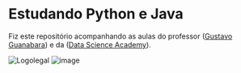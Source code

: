 # Estudando Python e Java
 
Fiz este repositório acompanhando as aulas do professor ([Gustavo Guanabara](https://www.cursoemvideo.com/curso/python-3-mundo-1/)) e da ([Data Science Academy](https://www.datascienceacademy.com.br/course/python-fundamentos)).




![Logolegal](https://user-images.githubusercontent.com/89429373/171949921-ad2b3adf-d18e-46d7-b8c5-e17d9cace1e6.PNG)
![image](https://user-images.githubusercontent.com/89429373/189196499-cdb6d3c9-3fed-49ab-9c16-53f6fad0b789.png)
